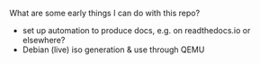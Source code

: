 What are some early things I can do with this repo?

- set up automation to produce docs, e.g. on readthedocs.io or elsewhere?
- Debian (live) iso generation & use through QEMU
